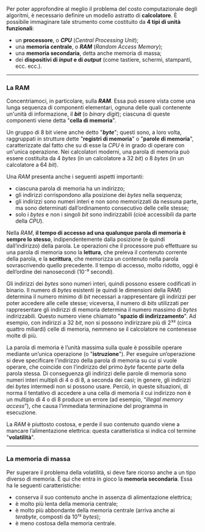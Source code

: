 Per poter approfondire al meglio il problema del costo computazionale degli algoritmi, è necessario definire un modello astratto di **calcolatore**. È possibile immaginare tale strumento come costituito da **4 tipi di unità funzionali**:
- un **processore**, o ***CPU*** (*Central Processing Unit*);
- una **memoria centrale**, o ***RAM*** (*Random Access Memory*);
- una **memoria secondaria**, detta anche memoria di massa;
- dei **dispositivi di *input* e di *output*** (come tastiere, schermi, stampanti, ecc. ecc.).
___
### La RAM

Concentriamoci, in particolare, sulla ***RAM***. Essa può essere vista come una lunga sequenza di componenti elementari, ognuna delle quali contenente un'unità di informazione, il ***bit*** (o *binary digit*); ciascuna di queste componenti viene detta "**cella di memoria**".

Un gruppo di 8 bit viene anche detto "***byte***"; questi sono, a loro volta, raggruppati in strutture dette "**registri di memoria**" o "**parole di memoria**", caratterizzate dal fatto che su di esse la *CPU* è in grado di operare con un'unica operazione. Nei calcolatori moderni, una parola di memoria può essere costituita da 4 *bytes* (in un calcolatore a 32 *bit*) o 8 *bytes* (in un calcolatore a 64 *bit*).

Una *RAM* presenta anche i seguenti aspetti importanti:
- ciascuna parola di memoria ha un indirizzo;
- gli indirizzi corrispondono alla posizione dei *bytes* nella sequenza;
- gli indirizzi sono numeri interi e non sono memorizzati da nessuna parte, ma sono determinati dall’ordinamento consecutivo delle celle stesse;
- solo i *bytes* e non i singoli *bit* sono indirizzabili (cioè accessibili da parte della *CPU*).

Nella *RAM*, **il tempo di accesso ad una qualunque parola di memoria è sempre lo stesso**, indipendentemente dalla posizione (e quindi dall’indirizzo) della parola. Le operazioni che il processore può effettuare su una parola di memoria sono la **lettura**, che preleva il contenuto corrente della parola, e la **scrittura**, che memorizza un contenuto nella parola sovrascrivendo quello precedente. Il tempo di accesso, molto ridotto, oggi è dell’ordine dei nanosecondi (10⁻⁹ secondi).

Gli indirizzi dei *bytes* sono numeri interi, quindi possono essere codificati in binario. Il numero di *bytes* esistenti (e quindi le dimensioni della RAM) determina il numero minimo di *bit* necessari a rappresentare gli indirizzi per poter accedere alle celle stesse; viceversa, il numero di *bits* utilizzati per rappresentare gli indirizzi di memoria determina il numero massimo di *bytes* indirizzabili. Questo numero viene chiamato "**spazio di indirizzamento**". Ad esempio, con indirizzi a 32 *bit*, non si possono indirizzare più di 2³² (circa quattro miliardi) celle di memoria, nemmeno se il calcolatore ne contenesse molte di più.

La parola di memoria è l’unità massima sulla quale è possibile operare mediante un’unica operazione (o "**istruzione**"). Per eseguire un’operazione si deve specificare l’indirizzo della parola di memoria su cui si vuole operare, che coincide con l’indirizzo del primo *byte* facente parte della parola stessa. Di conseguenza gli indirizzi delle parole di memoria sono numeri interi multipli di 4 o di 8, a seconda dei casi; in genere, gli indirizzi dei *bytes* intermedi non si possono usare. Perciò, in queste situazioni, di norma il tentativo di accedere a una cella di memoria il cui indirizzo non è un multiplo di 4 o di 8 produce un errore (ad esempio, “*illegal memory access*”), che causa l’immediata terminazione del programma in esecuzione. 

La *RAM* è piuttosto costosa, e perde il suo contenuto quando viene a mancare l’alimentazione elettrica: questa caratteristica si indica col termine "**volatilità**".
___
### La memoria di massa

Per superare il problema della volatilità, si deve fare ricorso anche a un tipo diverso di memoria. È qui che entra in gioco la **memoria secondaria**. Essa ha le seguenti caratteristiche:
- conserva il suo contenuto anche in assenza di alimentazione elettrica;
- è molto più lenta della memoria centrale;
- è molto più abbondante della memoria centrale (arriva anche ai *terabyte*, composti da 10¹² *bytes*);
- è meno costosa della memoria centrale.

